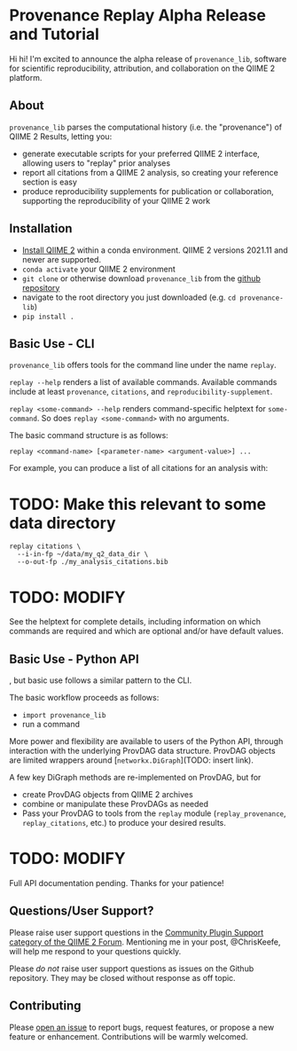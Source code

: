 # Provenance Replay Alpha Release and Tutorial

Hi hi! I'm excited to announce the alpha release of `provenance_lib`, software
for scientific reproducibility, attribution, and collaboration on the QIIME 2
platform.

## About

`provenance_lib` parses the computational history (i.e. the "provenance") of QIIME 2
Results, letting you:

* generate executable scripts for your preferred QIIME 2 interface, allowing
  users to "replay" prior analyses
* report all citations from a QIIME 2 analysis, so creating your reference
  section is easy
* produce reproducibility supplements for publication or collaboration,
  supporting the reproducibility of your QIIME 2 work

## Installation
- [Install QIIME 2](https://docs.qiime2.org/2022.2/install/) within a conda
  environment. QIIME 2 versions 2021.11 and newer are supported.
- `conda activate` your QIIME 2 environment
- `git clone` or otherwise download `provenance_lib` from the [github repository](https://github.com/qiime2/provenance-lib)
- navigate to the root directory you just downloaded (e.g. `cd provenance-lib`)
- `pip install .`

## Basic Use - CLI
`provenance_lib` offers tools for the command line under the name `replay`.

`replay --help` renders a list of available commands.
Available commands include at least `provenance`, `citations`, and
`reproducibility-supplement`.

`replay <some-command> --help` renders command-specific helptext for `some-command`.
So does `replay <some-command>` with no arguments.

The basic command structure is as follows:
```
replay <command-name> [<parameter-name> <argument-value>] ...
```
For example, you can produce a list of all citations for an analysis with:

# TODO: Make this relevant to some data directory
```
replay citations \
  --i-in-fp ~/data/my_q2_data_dir \
  --o-out-fp ./my_analysis_citations.bib
```

# TODO: MODIFY
See the helptext for complete details, including information on which commands
are required and which are optional and/or have default values.

## Basic Use - Python API
, but basic
use follows a similar pattern to the CLI.

The basic workflow proceeds as follows:
- `import provenance_lib`
- run a command

More power and flexibility are available to users of the Python API, through
interaction with the underlying ProvDAG data structure.
ProvDAG objects are limited wrappers around [`networkx.DiGraph`](TODO: insert link).


A few key DiGraph methods are re-implemented on ProvDAG, but for
- create ProvDAG objects from QIIME 2 archives
- combine or manipulate these ProvDAGs as needed
- Pass your ProvDAG to tools from the `replay` module
  (`replay_provenance`, `replay_citations`, etc.) to produce your desired results.

# TODO: MODIFY
Full API documentation pending. Thanks for your patience!

## Questions/User Support?
Please raise user support questions in the [Community Plugin Support category
of the QIIME 2 Forum](https://forum.qiime2.org/c/community-plugin-support/).
Mentioning me in your post, @ChrisKeefe,
will help me respond to your questions quickly.

Please *do not* raise user support questions as issues on the Github repository.
They may be closed without response as off topic.

## Contributing
Please [open an issue](https://github.com/qiime2/provenance-lib/issues) to
report bugs, request features, or propose a new feature or enhancement.
Contributions will be warmly welcomed.
